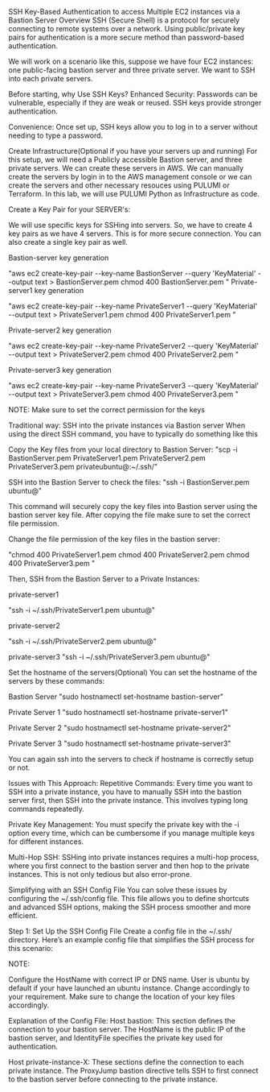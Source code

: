 SSH Key-Based Authentication to access Multiple EC2 instances via a Bastion Server
Overview
SSH (Secure Shell) is a protocol for securely connecting to remote systems over a network. Using public/private key pairs for authentication is a more secure method than password-based authentication.

We will work on a scenario like this, suppose we have four EC2 instances: one public-facing bastion server and three private server. We want to SSH into each private servers.

Before starting, why Use SSH Keys?
Enhanced Security: Passwords can be vulnerable, especially if they are weak or reused. SSH keys provide stronger authentication.

Convenience: Once set up, SSH keys allow you to log in to a server without needing to type a password.

Create Infrastructure(Optional if you have your servers up and running)
For this setup, we will need a Publicly accessible Bastion server, and three private servers. We can create these servers in AWS. We can manually create the servers by login in to the AWS management console or we can create the servers and other necessary resouces using PULUMI or Terraform. In this lab, we will use PULUMI Python as Infrastructure as code.

Create a Key Pair for your SERVER's:

We will use specific keys for SSHing into servers. So, we have to create 4 key pairs as we have 4 servers. This is for more secure connection. You can also create a single key pair as well.

Bastion-server key generation

"aws ec2 create-key-pair --key-name BastionServer --query 'KeyMaterial' --output text > BastionServer.pem
chmod 400 BastionServer.pem
"
Private-server1 key generation

"aws ec2 create-key-pair --key-name PrivateServer1 --query 'KeyMaterial' --output text > PrivateServer1.pem
chmod 400 PrivateServer1.pem
"

Private-server2 key generation

"aws ec2 create-key-pair --key-name PrivateServer2 --query 'KeyMaterial' --output text > PrivateServer2.pem
chmod 400 PrivateServer2.pem
"

Private-server3 key generation

"aws ec2 create-key-pair --key-name PrivateServer3 --query 'KeyMaterial' --output text > PrivateServer3.pem
chmod 400 PrivateServer3.pem
"

NOTE: Make sure to set the correct permission for the keys

Traditional way: SSH into the private instances via Bastion server
When using the direct SSH command, you have to typically do something like this

Copy the Key files from your local directory to Bastion Server:
"scp -i BastionServer.pem PrivateServer1.pem PrivateServer2.pem PrivateServer3.pem privateubuntu@<bastion-public-ip>:~/.ssh/"

SSH into the Bastion Server to check the files:
"ssh -i BastionServer.pem ubuntu@<bastion-public-ip>"

This command will securely copy the key files into Bastion server using the bastion server key file. After copying the file make sure to set the correct file permission.

Change the file permission of the key files in the bastion server:

"chmod 400 PrivateServer1.pem
chmod 400 PrivateServer2.pem
chmod 400 PrivateServer3.pem
"

Then, SSH from the Bastion Server to a Private Instances:

private-server1

"ssh -i ~/.ssh/PrivateServer1.pem ubuntu@<private-instance1-ip>"

private-server2

"ssh -i ~/.ssh/PrivateServer2.pem ubuntu@<private-instance2-ip>"

private-server3
"ssh -i ~/.ssh/PrivateServer3.pem ubuntu@<private-instance3-ip>"

Set the hostname of the servers(Optional)
You can set the hostname of the servers by these commands:

Bastion Server
"sudo hostnamectl set-hostname bastion-server"

Private Server 1
"sudo hostnamectl set-hostname private-server1"

Private Server 2
"sudo hostnamectl set-hostname private-server2"

Private Server 3
"sudo hostnamectl set-hostname private-server3"

You can again ssh into the servers to check if hostname is correctly setup or not.

Issues with This Approach:
Repetitive Commands: Every time you want to SSH into a private instance, you have to manually SSH into the bastion server first, then SSH into the private instance. This involves typing long commands repeatedly.

Private Key Management: You must specify the private key with the -i option every time, which can be cumbersome if you manage multiple keys for different instances.

Multi-Hop SSH: SSHing into private instances requires a multi-hop process, where you first connect to the bastion server and then hop to the private instances. This is not only tedious but also error-prone.

Simplifying with an SSH Config File
You can solve these issues by configuring the ~/.ssh/config file. This file allows you to define shortcuts and advanced SSH options, making the SSH process smoother and more efficient.


Step 1: Set Up the SSH Config File
Create a config file in the ~/.ssh/ directory. Here’s an example config file that simplifies the SSH process for this scenario:

NOTE:

Configure the HostName with correct IP or DNS name.
User is ubuntu by default if your have launched an ubuntu instance. Change accordingly to your requirement.
Make sure to change the location of your key files accordingly.

Explanation of the Config File:
Host bastion: This section defines the connection to your bastion server. The HostName is the public IP of the bastion server, and IdentityFile specifies the private key used for authentication.

Host private-instance-X: These sections define the connection to each private instance. The ProxyJump bastion directive tells SSH to first connect to the bastion server before connecting to the private instance.
